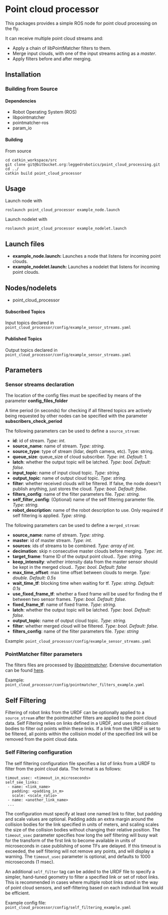 # Point cloud processor

This packages provides a simple ROS node for point cloud processing on the fly.

It can receive multiple point cloud streams and:

* Apply a chain of libPointMatcher filters to them.
* Merge input clouds, with one of the input streams acting as a *master*.
* Apply filters before and after merging.

## Installation

### Building from Source

#### Dependencies

- Robot Operating System (ROS)
- libpointmatcher
- pointmatcher-ros
- param_io

#### Building

From source

	cd catkin_workspace/src
	git clone git@bitbucket.org:leggedrobotics/point_cloud_processing.git
	cd ../
	catkin build point_cloud_processor

## Usage

Launch node with

	roslaunch point_cloud_processor example_node.launch

Launch nodelet with

	roslaunch point_cloud_processor example_nodelet.launch

## Launch files

* **example_node.launch:** Launches a node that listens for incoming point clouds.
* **example_nodelet.launch:** Launches a nodelet that listens for incoming point clouds.

## Nodes/nodelets

- point_cloud_processor

#### Subscribed Topics

Input topics declared in ```point_cloud_processor/config/example_sensor_streams.yaml```


#### Published Topics

Output topics declared in ```point_cloud_processor/config/example_sensor_streams.yaml```


## Parameters

### Sensor streams declaration
The location of the config files must be specified by means of the parameter **config_files_folder**

A time period (in seconds) for checking if all filtered topics are actively being requested by other nodes can be specified with the parameter **subscribers_check_period**

The following parameters can be used to define a ```source_stream```:

- **id**: id of stream. _Type: int._
- **source_name**: name of stream. _Type: string._
- **source_type**: type of stream (lidar, depth camera, etc). Type: string.
- **queue_size**: queue_size of cloud subscriber. _Type: int. Default: 1._
- **latch**: whether the output topic will be latched. _Type: bool. Default: false._
- **input_topic**: name of input cloud topic. _Type: string._
- **output_topic**: name of output cloud topic. _Type: string._
- **filter**: whether received clouds will be filtered. If false, the node doesn't publish anything, just stores the cloud. _Type: bool. Default: false._
- **filters_config**: name of the filter parameters file. _Type: string._
- **self_filter_config**: (Optional) name of the self filtering parameter file. _Type: string._
- **robot_description**: name of the robot description to use. Only required if self filtering is applied. _Type: string._

The following parameters can be used to define a ```merged_stream```:

- **source_name**: name of stream. _Type: string._
- **master**: id of master stream. _Type: int._
- **sources**: ids of streams to be combined. _Type: array of int._
- **decimation**: skip n consecutive master clouds before merging. _Type: int._
- **target_frame**: frame ID of the output point cloud.. _Type: string._
- **keep_intensity**: whether intensity data from the master sensor should be kept in the merged cloud.. _Type: bool. Default: false_
- **max_time_offset**: max time offset between clouds to merge. _Type: double. Default: 0.5s_
- **wait_time_tf**: blocking time when waiting for tf. _Type: string. Default: 0.1s_
- **use_fixed_frame_tf**: whether a fixed frame will be used for finding the tf between two sensor frames. _Type: bool. Default: false._
- **fixed_frame_tf**: name of fixed frame. _Type: string._
- **latch**: whether the output topic will be latched. _Type: bool. Default: false._
- **output_topic**: name of output cloud topic. _Type: string._
- **filter**: whether merged cloud will be filtered. _Type: bool. Default: false._
- **filters_config**: name of the filter parameters file. _Type: string_


Example: ```point_cloud_processor/config/example_sensor_streams.yaml```


### PointMatcher filter parameters

The filters files are processed by [*libpointmatcher*](https://github.com/anybotics/libpointmatcher). Extensive documentation can be found [here](https://libpointmatcher.readthedocs.io/en/latest/Datafilters/).

Example: ```point_cloud_processor/config/pointmatcher_filters_example.yaml```

## Self Filtering
Filtering of robot links from the URDF can be optionally applied to a `source_stream` after the pointmatcher filters are applied to the point cloud data. Self Filtering relies on links defined in a URDF, and
uses the collision bodies to filter out points within these links. If a link from the URDF is set to be filtered, all points within the collision model of the specified link will be removed from the point
cloud data.

### Self Filtering configuration
The self filtering configuration file specifies a list of links from a URDF to filter from the point cloud data. The format is as follows:
```
timout_usec: <timeout_in_microseconds>
self_see_links:
 - name: <link_name>
   padding: <padding_in_m>
   scale: <scale_ratio>
 - name: <another_link_name>
 ...
```

The configuration must specify at least one named link to filter, but padding and scale values are optional. Padding adds an extra margin around the collision bodies for the link specified in units of meters,
and scaling scales the size of the collision bodies without changing their relative position. The `timeout_usec` parameter specifies how long the self filtering will busy wait for the transform of the first link
to become available in units of microseconds in case publishing of some TFs are delayed. If this timeout is exceeded, the self filtering will not remove any points, and will display a warning. The `timeout_usec`
parameter is optional, and defaults to 1000 microseconds (1 msec).

An additional `self_filter` tag can be added to the URDF file to specify a simpler, hand-tuned geometry to filter a specified link or set of robot links. This is recommended in cases where multiple robot links stand 
in the way of point cloud sensors, and self-filtering based on each individual link would be efficient.

Example config file: ```point_cloud_processor/config/self_filtering_example.yaml```